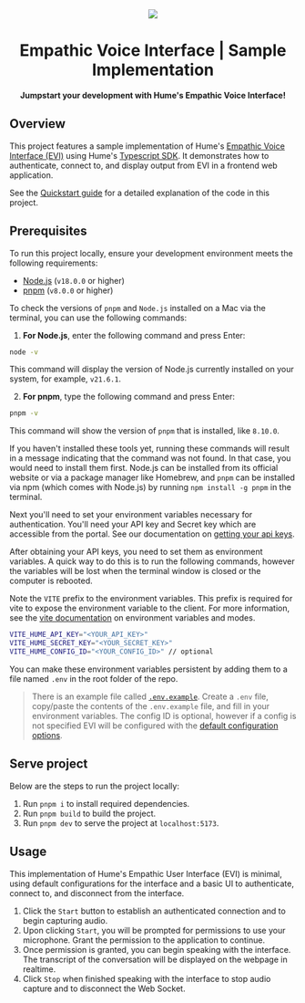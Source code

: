 <div align="center">
  <img src="https://storage.googleapis.com/hume-public-logos/hume/hume-banner.png">
  <h1>Empathic Voice Interface | Sample Implementation</h1>
  <p>
    <strong>Jumpstart your development with Hume's Empathic Voice Interface!</strong>
  </p>
</div>

## Overview

This project features a sample implementation of Hume's [Empathic Voice Interface (EVI)](https://dev.hume.ai/docs/empathic-voice-interface-evi/overview) using Hume's [Typescript SDK](https://github.com/HumeAI/hume-typescript-sdk). It demonstrates how to authenticate, connect to, and display output from EVI in a frontend web application.

See the [Quickstart guide](https://dev.hume.ai/docs/empathic-voice-interface-evi/quickstart/typescript) for a detailed explanation of the code in this project.

## Prerequisites

To run this project locally, ensure your development environment meets the following requirements:

- [Node.js](https://nodejs.org/en) (`v18.0.0` or higher)
- [pnpm](https://pnpm.io/installation) (`v8.0.0` or higher)

To check the versions of `pnpm` and `Node.js` installed on a Mac via the terminal, you can use the following commands:

1. **For Node.js**, enter the following command and press Enter:

```bash
node -v
```

This command will display the version of Node.js currently installed on your system, for example, `v21.6.1`.

2. **For pnpm**, type the following command and press Enter:

```bash
pnpm -v
```

This command will show the version of `pnpm` that is installed, like `8.10.0`.

If you haven't installed these tools yet, running these commands will result in a message indicating that the command was not found. In that case, you would need to install them first. Node.js can be installed from its official website or via a package manager like Homebrew, and `pnpm` can be installed via npm (which comes with Node.js) by running `npm install -g pnpm` in the terminal.

Next you'll need to set your environment variables necessary for authentication. You'll need your API key and Secret key which are accessible from the portal. See our documentation on [getting your api keys](https://hume.docs.buildwithfern.com/docs/introduction/getting-your-api-key).

After obtaining your API keys, you need to set them as environment variables. A quick way to do this is to run the following commands, however the variables will be lost when the terminal window is closed or the computer is rebooted.

Note the `VITE` prefix to the environment variables. This prefix is required for vite to expose the environment variable to the client. For more information, see the [vite documentation](https://vitejs.dev/guide/env-and-mode) on environment variables and modes.

```sh
VITE_HUME_API_KEY="<YOUR_API_KEY>"
VITE_HUME_SECRET_KEY="<YOUR_SECRET_KEY>"
VITE_HUME_CONFIG_ID="<YOUR_CONFIG_ID>" // optional
```

You can make these environment variables persistent by adding them to a file named `.env` in the root folder of the repo.

> There is an example file called [`.env.example`](https://github.com/HumeAI/hume-api-examples/blob/main/evi-typescript-example/.env.example). Create a `.env` file, copy/paste the contents of the `.env.example` file, and fill in your environment variables. The config ID is optional, however if a config is not specified EVI will be configured with the [default configuration options](https://dev.hume.ai/docs/empathic-voice-interface-evi/configuration#default-configuration).

## Serve project

Below are the steps to run the project locally:

1. Run `pnpm i` to install required dependencies.
2. Run `pnpm build` to build the project.
3. Run `pnpm dev` to serve the project at `localhost:5173`.

## Usage

This implementation of Hume's Empathic User Interface (EVI) is minimal, using default configurations for the interface and a basic UI to authenticate, connect to, and disconnect from the interface.

1. Click the `Start` button to establish an authenticated connection and to begin capturing audio.
2. Upon clicking `Start`, you will be prompted for permissions to use your microphone. Grant the permission to the application to continue.
3. Once permission is granted, you can begin speaking with the interface. The transcript of the conversation will be displayed on the webpage in realtime.
4. Click `Stop` when finished speaking with the interface to stop audio capture and to disconnect the Web Socket.
